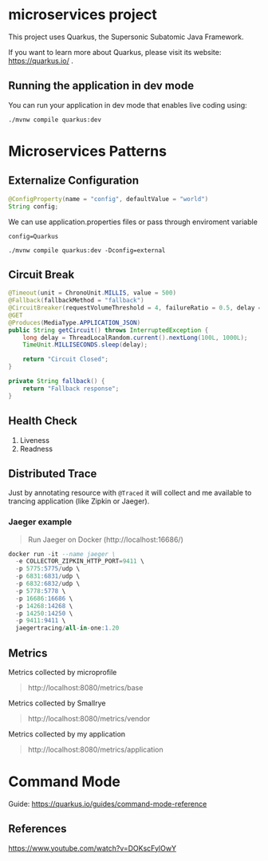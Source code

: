 # microservices project

This project uses Quarkus, the Supersonic Subatomic Java Framework.

If you want to learn more about Quarkus, please visit its website: https://quarkus.io/ .

## Running the application in dev mode

You can run your application in dev mode that enables live coding using:

```shell script
./mvnw compile quarkus:dev
```

# Microservices Patterns

## Externalize Configuration

```java
@ConfigProperty(name = "config", defaultValue = "world")
String config;
```

We can use application.properties files or pass through enviroment variable

```shell
config=Quarkus

./mvnw compile quarkus:dev -Dconfig=external
```

## Circuit Break

```java
@Timeout(unit = ChronoUnit.MILLIS, value = 500)
@Fallback(fallbackMethod = "fallback")
@CircuitBreaker(requestVolumeThreshold = 4, failureRatio = 0.5, delay = 2000, successThreshold = 2)
@GET
@Produces(MediaType.APPLICATION_JSON)
public String getCircuit() throws InterruptedException {
	long delay = ThreadLocalRandom.current().nextLong(100L, 1000L);
	TimeUnit.MILLISECONDS.sleep(delay);

	return "Circuit Closed";
}

private String fallback() {
	return "Fallback response";
}
```

## Health Check

1. Liveness
2. Readness

## Distributed Trace

Just by annotating resource with `@Traced` it will collect and me available to trancing application (like Zipkin or Jaeger).

### Jaeger example

> Run Jaeger on Docker (http://localhost:16686/)

```sql
docker run -it --name jaeger \
  -e COLLECTOR_ZIPKIN_HTTP_PORT=9411 \
  -p 5775:5775/udp \
  -p 6831:6831/udp \
  -p 6832:6832/udp \
  -p 5778:5778 \
  -p 16686:16686 \
  -p 14268:14268 \
  -p 14250:14250 \
  -p 9411:9411 \
  jaegertracing/all-in-one:1.20
```

## Metrics

Metrics collected by microprofile
> http://localhost:8080/metrics/base

Metrics collected by Smallrye
> http://localhost:8080/metrics/vendor

Metrics collected by my application
> http://localhost:8080/metrics/application

# Command Mode

Guide: https://quarkus.io/guides/command-mode-reference


## References

https://www.youtube.com/watch?v=DOKscFylOwY
